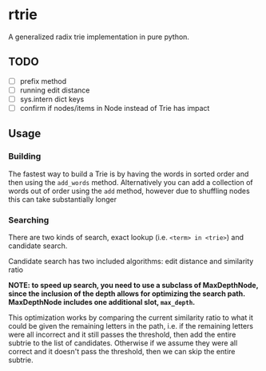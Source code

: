 # rtrie

A generalized radix trie implementation in pure python.

## TODO

- [ ] prefix method
- [ ] running edit distance
- [ ] sys.intern dict keys
- [ ] confirm if nodes/items in Node instead of Trie has impact

## Usage

### Building

The fastest way to build a Trie is by having the words in sorted order and then using the `add_words` method.
Alternatively you can add a collection of words out of order using the `add` method, however due to shuffling nodes this can take substantially longer

### Searching

There are two kinds of search, exact lookup (i.e. `<term> in <trie>`) and candidate search.

Candidate search has two included algorithms: edit distance and similarity ratio

**NOTE: to speed up search, you need to use a subclass of MaxDepthNode, since the inclusion of the depth allows for optimizing the search path. MaxDepthNode includes one additional slot, `max_depth`.**

This optimization works by comparing the current similarity ratio to what it could be given the remaining letters in the path, i.e. if the remaining letters were all incorrect and it still passes the threshold, then add the entire subtrie to the list of candidates. Otherwise if we assume they were all correct and it doesn't pass the threshold, then we can skip the entire subtrie.